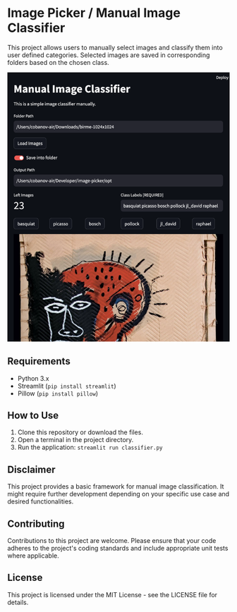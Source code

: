 # Image Picker / Manual Image Classifier

This project allows users to manually select images and classify them into user defined categories. Selected images are saved in corresponding folders based on the chosen class.

![demo](demo.png)

## Requirements

* Python 3.x
* Streamlit (`pip install streamlit`)
* Pillow (`pip install pillow`)

## How to Use

1. Clone this repository or download the files.
2. Open a terminal in the project directory.
3. Run the application: `streamlit run classifier.py`

## Disclaimer

This project provides a basic framework for manual image classification. It might require further development depending on your specific use case and desired functionalities.

## Contributing

Contributions to this project are welcome. Please ensure that your code adheres to the project's coding standards and include appropriate unit tests where applicable.

## License

This project is licensed under the MIT License - see the LICENSE file for details.
